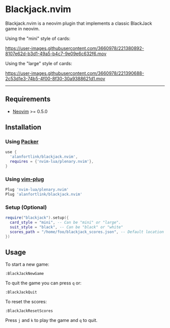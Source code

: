 # Blackjack.nvim

Blackjack.nvim is a neovim plugin that implements a classic BlackJack game in neovim.

Using the "mini" style of cards:


https://user-images.githubusercontent.com/3660978/221380892-8107e62d-b3d1-49a5-b4c7-9e09e6c632f6.mov




Using the "large" style of cards:



https://user-images.githubusercontent.com/3660978/221390688-2c53d1e3-74b5-4f00-8f30-30a9388621d1.mov



---

## Requirements

- [Neovim](https://github.com/neovim/neovim) >= 0.5.0

## Installation

### Using [Packer](https://github.com/wbthomason/packer.nvim)

```lua
use {
  'alanfortlink/blackjack.nvim',
  requires = {'nvim-lua/plenary.nvim'},
}
```

### Using [vim-plug](https://github.com/junegunn/vim-plug)
```lua
Plug 'nvim-lua/plenary.nvim'
Plug 'alanfortlink/blackjack.nvim'
```

### Setup (Optional)

```lua
require("blackjack").setup({
  card_style = "mini", -- Can be "mini" or "large".
  suit_style = "black", -- Can be "black" or "white"
  scores_path = "/home/foo/blackjack_scores.json", -- Default location to store the scores.json file
})
```

## Usage

To start a new game:
```vim
:BlackJackNewGame
```

To quit the game you can press `q` or:
```vim
:BlackJackQuit
```

To reset the scores:
```vim
:BlackJackResetScores
```

Press `j` and `k` to play the game and `q` to quit.
